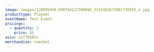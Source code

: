 ```yaml
---
image: images/120895458_698764117399094_3152402672091730435_o.jpg
producttype: Playmat
eventName: Test Event
pricings:
  - quantity: 1
    price: 65
asin: a1f7O5R2s
merchandise: comiket
---
```

